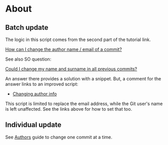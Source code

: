 # About


## Batch update

The logic in this script comes from the second part of the tutorial link.

[How can I change the author name / email of a commit?](https://www.git-tower.com/learn/git/faq/change-author-name-email)

See also SO question:

[Could I change my name and surname in all previous commits?](https://stackoverflow.com/questions/4493936/could-i-change-my-name-and-surname-in-all-previous-commits)

An answer there provides a solution with a snippet. But, a comment for the
answer links to an improved script:

- [Changing author info](https://help.github.com/articles/changing-author-info/)

This script is limited to replace the email address, while the Git user's name
is left unaffected. See the links above for how to set that too.


## Individual update

See [Authors](https://michaelcurrin.github.io/dev-cheatsheets/cheatsheets/version-control/git/authors.html) guide to change one commit at a time.
